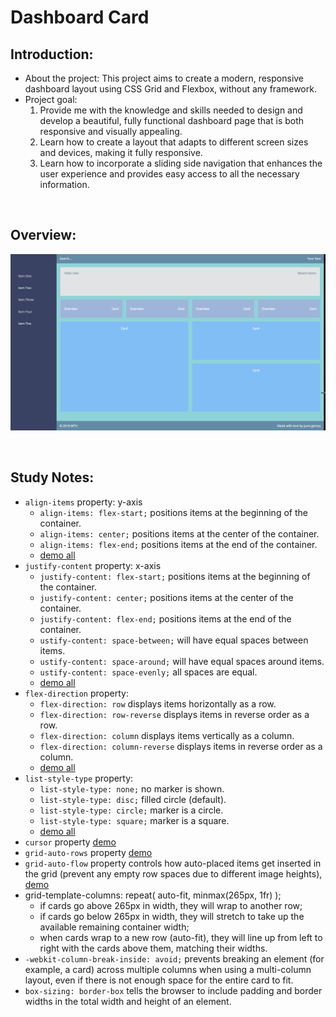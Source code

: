 # Dashboard Card

## Introduction:

- About the project: This project aims to create a modern, responsive dashboard layout using CSS Grid and Flexbox, without any framework.
- Project goal:
  1. Provide me with the knowledge and skills needed to design and develop a beautiful, fully functional dashboard page that is both responsive and visually appealing.
  2. Learn how to create a layout that adapts to different screen sizes and devices, making it fully responsive.
  3. Learn how to incorporate a sliding side navigation that enhances the user experience and provides easy access to all the necessary information.

<br>

## Overview:

![Dashboard Overview](Dashboard-overview.gif)

<br>

## Study Notes:

- `align-items` property: y-axis
  - `align-items: flex-start;` positions items at the beginning of the container.
  - `align-items: center;` positions items at the center of the container.
  - `align-items: flex-end;` positions items at the end of the container.
  - [demo all](https://www.w3schools.com/cssref/playdemo.php?filename=playcss_align-items)
- `justify-content` property: x-axis
  - `justify-content: flex-start;` positions items at the beginning of the container.
  - `justify-content: center;` positions items at the center of the container.
  - `justify-content: flex-end;` positions items at the end of the container.
  - `ustify-content: space-between;` will have equal spaces between items.
  - `ustify-content: space-around;` will have equal spaces around items.
  - `ustify-content: space-evenly;` all spaces are equal.
  - [demo all](https://www.w3schools.com/cssref/playdemo.php?filename=playcss_justify-content)
- `flex-direction` property:
  - `flex-direction: row` displays items horizontally as a row.
  - `flex-direction: row-reverse` displays items in reverse order as a row.
  - `flex-direction: column` displays items vertically as a column.
  - `flex-direction: column-reverse` displays items in reverse order as a column.
  - [demo all](https://www.w3schools.com/cssref/playdemo.php?filename=playcss_flex-direction&preval=row)
- `list-style-type` property:
  - `list-style-type: none;` no marker is shown.
  - `list-style-type: disc;` filled circle (default).
  - `list-style-type: circle;` marker is a circle.
  - `list-style-type: square;` marker is a square.
  - [demo all](https://www.w3schools.com/cssref/playdemo.php?filename=playcss_list-style-type)
- `cursor` property [demo](https://www.w3schools.com/cssref/tryit.php?filename=trycss_cursor)
- `grid-auto-rows` property [demo](https://www.w3schools.com/cssref/playdemo.php?filename=playcss_grid-auto-rows)
- `grid-auto-flow` property controls how auto-placed items get inserted in the grid (prevent any empty row spaces due to different image heights), [demo](https://www.w3schools.com/cssref/playdemo.php?filename=playcss_grid-auto-flow&preval=dense)
- grid-template-columns: repeat(
  auto-fit,
  minmax(265px, 1fr)
  );
  - if cards go above 265px in width, they will wrap to another row;
  - if cards go below 265px in width, they will stretch to take up the available remaining container width;
  - when cards wrap to a new row (auto-fit), they will line up from left to right with the cards above them, matching their widths.
- `-webkit-column-break-inside: avoid;` prevents breaking an element (for example, a card) across multiple columns when using a multi-column layout, even if there is not enough space for the entire card to fit.
- `box-sizing: border-box` tells the browser to include padding and border widths in the total width and height of an element.
